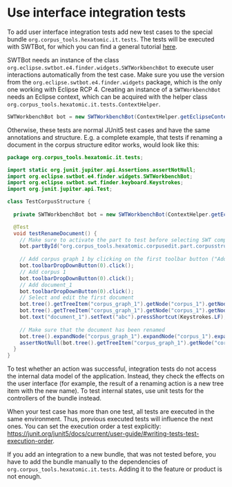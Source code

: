 # Use interface integration tests

To add user interface integration tests add new test cases to the special bundle `org.corpus_tools.hexatomic.it.tests`.
The tests will be executed with SWTBot, for which you can find a general tutorial 
[here](https://www.vogella.com/tutorials/SWTBot/article.html).

SWTBot needs an instance of the class `org.eclipse.swtbot.e4.finder.widgets.SWTWorkbenchBot` to execute user interactions
automatically from the test case.
Make sure you use the version from the `org.eclipse.swtbot.e4.finder.widgets` package, which is the only one working
with Eclipse RCP 4.
Creating an instance of a `SWTWorkbenchBot` needs an Eclipse context, which can be acquired with the helper class 
`org.corpus_tools.hexatomic.it.tests.ContextHelper`.

```java
SWTWorkbenchBot bot = new SWTWorkbenchBot(ContextHelper.getEclipseContext());
```

Otherwise, these tests are normal JUnit5 test cases and have the same annotations and structure.
E.g. a complete example, that tests if renaming a document in the corpus structure editor works, would look like this:

```java
package org.corpus_tools.hexatomic.it.tests;

import static org.junit.jupiter.api.Assertions.assertNotNull;
import org.eclipse.swtbot.e4.finder.widgets.SWTWorkbenchBot;
import org.eclipse.swtbot.swt.finder.keyboard.Keystrokes;
import org.junit.jupiter.api.Test;

class TestCorpusStructure {
  
  private SWTWorkbenchBot bot = new SWTWorkbenchBot(ContextHelper.getEclipseContext());

  @Test
  void testRenameDocument() {
    // Make sure to activate the part to test before selecting SWT components
    bot.partById("org.corpus_tools.hexatomic.corpusedit.part.corpusstructure").show();
    
    // Add corpus graph 1 by clicking on the first toolbar button ("Add") in the corpus structure editor part
    bot.toolbarDropDownButton(0).click();
    // Add corpus 1
    bot.toolbarDropDownButton(0).click();
    // Add document_1
    bot.toolbarDropDownButton(0).click();
    // Select and edit the first document
    bot.tree().getTreeItem("corpus_graph_1").getNode("corpus_1").getNode("document_1").select();
    bot.tree().getTreeItem("corpus_graph_1").getNode("corpus_1").getNode("document_1").doubleClick();
    bot.text("document_1").setText("abc").pressShortcut(Keystrokes.LF);
   
    // Make sure that the document has been renamed
    bot.tree().expandNode("corpus_graph_1").expandNode("corpus_1").expandNode("abc");
    assertNotNull(bot.tree().getTreeItem("corpus_graph_1").getNode("corpus_1").getNode("abc"));
  }
}

```
To test whether an action was successful, integration tests do not access the internal data model of the application.
Instead, they check the effects on the user interface (for example, the result of a renaming action is a new tree item with the 
new name).
To test internal states, use unit tests for the controllers of the bundle instead.

When your test case has more than one test, all tests are executed in the same environment.
Thus, previous executed tests will influence the next ones.
You can set the execution order a test explicitly: <https://junit.org/junit5/docs/current/user-guide/#writing-tests-test-execution-order>.

If you add an integration to a new bundle, that was not tested before, you have to add the bundle manually to the 
dependencies of `org.corpus_tools.hexatomic.it.tests`.
Adding it to the feature or product is not enough.
